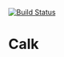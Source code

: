 [![Build Status](https://travis-ci.org/16130174/Calk.svg?branch=master)](https://travis-ci.org/16130174/Calk)

# Calk
